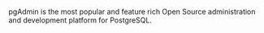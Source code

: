 pgAdmin is the most popular and feature rich Open Source administration and development platform for PostgreSQL.

